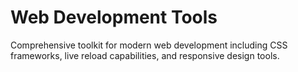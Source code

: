 # Web Development Tools

Comprehensive toolkit for modern web development including CSS frameworks, live reload capabilities, and responsive design tools.
